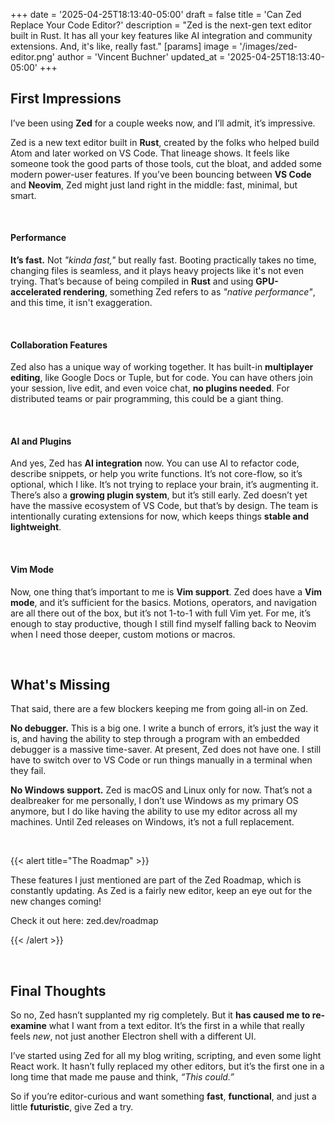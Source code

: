 +++
date = '2025-04-25T18:13:40-05:00'
draft = false
title = 'Can Zed Replace Your Code Editor?'
description = "Zed is the next-gen text editor built in Rust. It has all your key features like AI integration and community extensions. And, it's like, really fast."
[params]
    image = '/images/zed-editor.png'
    author = 'Vincent Buchner'
    updated_at = '2025-04-25T18:13:40-05:00'
+++

## First Impressions

I’ve been using **Zed** for a couple weeks now, and I’ll admit, it’s impressive.

Zed is a new text editor built in **Rust**, created by the folks who helped build Atom and later worked on VS Code. That lineage shows. It feels like someone took the good parts of those tools, cut the bloat, and added some modern power-user features. If you’ve been bouncing between **VS Code** and **Neovim**, Zed might just land right in the middle: fast, minimal, but smart.

<br>

#### Performance

**It’s fast.** Not _"kinda fast,"_ but really fast. Booting practically takes no time, changing files is seamless, and it plays heavy projects like it's not even trying. That’s because of being compiled in **Rust** and using **GPU-accelerated rendering**, something Zed refers to as _"native performance"_, and this time, it isn't exaggeration.

<br>

#### Collaboration Features

Zed also has a unique way of working together. It has built-in **multiplayer editing**, like Google Docs or Tuple, but for code. You can have others join your session, live edit, and even voice chat, **no plugins needed**. For distributed teams or pair programming, this could be a giant thing.

<br>

#### AI and Plugins

And yes, Zed has **AI integration** now. You can use AI to refactor code, describe snippets, or help you write functions. It’s not core-flow, so it’s optional, which I like. It’s not trying to replace your brain, it’s augmenting it. There’s also a **growing plugin system**, but it’s still early. Zed doesn’t yet have the massive ecosystem of VS Code, but that’s by design. The team is intentionally curating extensions for now, which keeps things **stable and lightweight**.

<br>

#### Vim Mode

Now, one thing that’s important to me is **Vim support**. Zed does have a **Vim mode**, and it’s sufficient for the basics. Motions, operators, and navigation are all there out of the box, but it’s not 1-to-1 with full Vim yet. For me, it’s enough to stay productive, though I still find myself falling back to Neovim when I need those deeper, custom motions or macros.

<br>

## What's Missing

That said, there are a few blockers keeping me from going all-in on Zed.

**No debugger.** This is a big one. I write a bunch of errors, it’s just the way it is, and having the ability to step through a program with an embedded debugger is a massive time-saver. At present, Zed does not have one. I still have to switch over to VS Code or run things manually in a terminal when they fail.

**No Windows support.** Zed is macOS and Linux only for now. That’s not a dealbreaker for me personally, I don’t use Windows as my primary OS anymore, but I do like having the ability to use my editor across all my machines. Until Zed releases on Windows, it’s not a full replacement.

<br>

{{< alert title="The Roadmap" >}}

These features I just mentioned are part of the Zed Roadmap, which is constantly updating. As Zed is a fairly new editor, keep an eye out for the new changes coming!

Check it out here: zed.dev/roadmap

{{< /alert >}}

<br>

## Final Thoughts

So no, Zed hasn’t supplanted my rig completely. But it **has caused me to re-examine** what I want from a text editor. It’s the first in a while that really feels _new_, not just another Electron shell with a different UI.

I’ve started using Zed for all my blog writing, scripting, and even some light React work. It hasn’t fully replaced my other editors, but it’s the first one in a long time that made me pause and think, _“This could.”_

So if you’re editor-curious and want something **fast**, **functional**, and just a little **futuristic**, give Zed a try.

